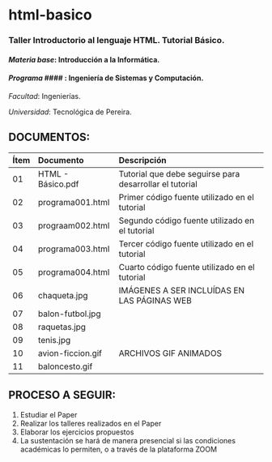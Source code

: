 # html-basico
### Taller Introductorio al lenguaje HTML. Tutorial Básico.

#### *Materia base*: Introducción a la Informática. ####

#### _Programa_ #### : Ingeniería de Sistemas y Computación.

_Facultad_: Ingenierías.

_Universidad_: Tecnológica de Pereira.

DOCUMENTOS:
-------------------------------------------------------------------------------------------------
| Ítem   | Documento            | Descripción                                             |
| ------ |:-------------------- |:------------------------------------------------------- |
| 01     | HTML - Básico.pdf    | Tutorial que debe seguirse para desarrollar el tutorial |
| 02     | programa001.html     | Primer código fuente utilizado en el tutorial           |
| 03     | prograam002.html     | Segundo código fuente utilizado en el tutorial          |
| 04     | programa003.html     | Tercer código fuente utilizado en el tutorial           |
| 05     | programa004.html     | Cuarto código fuente utilizado en el tutorial           |
| 06     | chaqueta.jpg         | IMÁGENES A SER INCLUÍDAS EN LAS PÁGINAS WEB             |
| 07     | balon-futbol.jpg     |                                                         |
| 08     | raquetas.jpg         |                                                         |
| 09     | tenis.jpg            |                                                         |
| 10     | avion-ficcion.gif    | ARCHIVOS GIF ANIMADOS                                   |
| 11     | baloncesto.gif       |                                                         |

PROCESO A SEGUIR:
-----------------
1. Estudiar el Paper
2. Realizar los talleres realizados en el Paper
3. Elaborar los ejercicios propuestos
4. La sustentación se hará de manera presencial si las condiciones académicas lo permiten, o a través de la plataforma ZOOM
